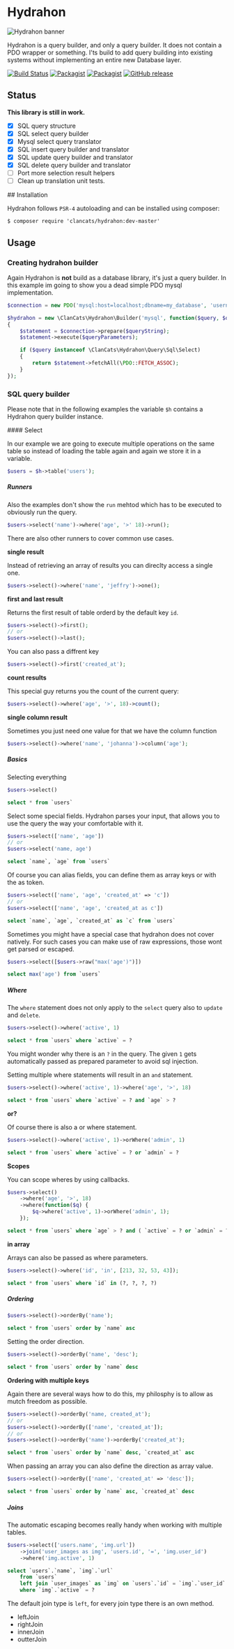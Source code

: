 # Hydrahon

![Hydrahon banner](https://cloud.githubusercontent.com/assets/956212/7947360/e36d75ea-097c-11e5-89c0-be7b56bbf5ca.png)

Hydrahon is a query builder, and only a query builder. It does not contain a PDO wrapper or something. I'ts build to add query building into existing systems without implementing an entire new Database layer.

[![Build Status](https://travis-ci.org/ClanCats/Hydrahon.svg?branch=master)](https://travis-ci.org/ClanCats/Hydrahon)
[![Packagist](https://img.shields.io/packagist/dt/clancats/hydrahon.svg)](https://packagist.org/packages/clancats/hydrahon)
[![Packagist](https://img.shields.io/packagist/l/clancats/hydrahon.svg)]()
[![GitHub release](https://img.shields.io/github/release/clancats/hydrahon.svg)](https://github.com/ClanCats/Hydrahon/releases)

## Status

**This library is still in work.**

 - [x] SQL query structure
 - [x] SQL select query builder
 - [x] Mysql select query translator
 - [x] SQL insert query builder and translator
 - [x] SQL update query builder and translator
 - [x] SQL delete query builder and translator
 - [ ] Port more selection result helpers
 - [ ] Clean up translation unit tests. 

## Installation

Hydrahon follows `PSR-4` autoloading and can be installed using composer:

```
$ composer require 'clancats/hydrahon:dev-master'
```

## Usage

### Creating hydrahon builder

Again Hydrahon is **not** build as a database library, it's just a query builder. In this example im going to show you a dead simple PDO mysql implementation.

```php 
$connection = new PDO('mysql:host=localhost;dbname=my_database', 'username', 'password');

$hydrahon = new \ClanCats\Hydrahon\Builder('mysql', function($query, $queryString, $queryParameters) use($connection)
{
    $statement = $connection->prepare($queryString);
    $statement->execute($queryParameters);

    if ($query instanceof \ClanCats\Hydrahon\Query\Sql\Select)
    {
        return $statement->fetchAll(\PDO::FETCH_ASSOC);
    }
});
```

### SQL query builder

Please note that in the following examples the variable `$h` contains a Hydrahon query builder instance.

#### Select 

In our example we are going to execute multiple operations on the same table so instead of loading the table again and again we store it in a variable.

```php
$users = $h->table('users');
```

##### Runners 

Also the examples don't show the `run` mehtod which has to be executed to obviously run the query.

```php
$users->select('name')->where('age', '>' 18)->run();
```

There are also other runners to cover common use cases.

**single result**

Instead of retrieving an array of results you can direclty access a single one.

```php
$users->select()->where('name', 'jeffry')->one();
```

**first and last result**

Returns the first result of table orderd by the default key `id`.

```php
$users->select()->first();
// or 
$users->select()->last();
```

You can also pass a diffrent key

```php
$users->select()->first('created_at');
```

**count results**

This special guy returns you the count of the current query:

```php
$users->select()->where('age', '>', 18)->count();
```

**single column result**

Sometimes you just need one value for that we have the column function

```php
$users->select()->where('name', 'johanna')->column('age');
```

##### Basics 

Selecting everything

```php
$users->select()
```
```sql
select * from `users`
```

Select some special fields. Hydrahon parses your input, that allows you to use the query the way your comfortable with it.

```php
$users->select(['name', 'age'])
// or
$users->select('name, age')
```
```sql
select `name`, `age` from `users`
```

Of course you can alias fields, you can define them as array keys or with the as token.

```php
$users->select(['name', 'age', 'created_at' => 'c'])
// or
$users->select(['name', 'age', 'created_at as c'])
```
```sql
select `name`, `age`, `created_at` as `c` from `users`
```

Sometimes you might have a special case that hydrahon does not cover natively. For such cases you can make use of raw expressions, those wont get parsed or escaped.

```php
$users->select([$users->raw("max('age')")])
```
```sql
select max('age') from `users`
```

##### Where

The `where` statement does not only apply to the `select` query also to `update` and `delete`.

```php
$users->select()->where('active', 1)
```
```sql
select * from `users` where `active` = ?
```
You might wonder why there is an `?` in the query. The given `1` gets automatically passed as prepared parameter to avoid sql injection.

Setting multiple where statements will result in an `and` statement.

```php
$users->select()->where('active', 1)->where('age', '>', 18)
```
```sql
select * from `users` where `active` = ? and `age` > ?
```	

**or?**

Of course there is also a or where statement.

```php
$users->select()->where('active', 1)->orWhere('admin', 1)
```
```sql
select * from `users` where `active` = ? or `admin` = ?
```	

**Scopes**

You can scope wheres by using callbacks.

```php
$users->select()
	->where('age', '>', 18)
	->where(function($q) {
		$q->where('active', 1)->orWhere('admin', 1);
	});
```
```sql
select * from `users` where `age` > ? and ( `active` = ? or `admin` = ? )
```	

**in array**

Arrays can also be passed as where parameters.

```php
$users->select()->where('id', 'in', [213, 32, 53, 43]);
```
```sql
select * from `users` where `id` in (?, ?, ?, ?)
```	

##### Ordering

```php
$users->select()->orderBy('name');
```
```sql
select * from `users` order by `name` asc
```	

Setting the order direction.

```php
$users->select()->orderBy('name', 'desc');
```
```sql
select * from `users` order by `name` desc
```	

**Ordering with multiple keys**

Again there are several ways how to do this, my philosphy is to allow as mutch freedom as possible.

```php
$users->select()->orderBy('name, created_at');
// or 
$users->select()->orderBy(['name', 'created_at']);
// or 
$users->select()->orderBy('name')->orderBy('created_at');
```
```sql
select * from `users` order by `name` desc, `created_at` asc
```	

When passing an array you can also define the direction as array value.

```php
$users->select()->orderBy(['name', 'created_at' => 'desc']);
```
```sql
select * from `users` order by `name` asc, `created_at` desc
```	

##### Joins

The automatic escaping becomes really handy when working with multiple tables.

```php
$users->select(['users.name', 'img.url'])
	->join('user_images as img', 'users.id', '=', 'img.user_id')
	->where('img.active', 1)
```

```sql
select `users`.`name`, `img`.`url` 
	from `users` 
	left join `user_images` as `img` on `users`.`id` = `img`.`user_id` 
	where `img`.`active` = ?
```

The default join type is `left`, for every join type there is an own method.

 * leftJoin
 * rightJoin
 * innerJoin
 * outterJoin

 
